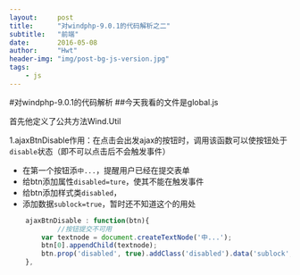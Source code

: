 ```yaml
---
layout:     post
title:      "对windphp-9.0.1的代码解析之二"
subtitle:   "前端"
date:       2016-05-08
author:     "Hwt"
header-img: "img/post-bg-js-version.jpg"
tags:
    - js
---
```



#对windphp-9.0.1的代码解析
##今天我看的文件是global.js

首先他定义了公共方法Wind.Util

1.ajaxBtnDisable作用：在点击会出发ajax的按钮时，调用该函数可以使按钮处于`disable`状态（即不可以点击后不会触发事件）

* 在第一个按钮添`中...`，提醒用户已经在提交表单
* 给btn添加属性`disabled=ture`，使其不能在触发事件
* 给btn添加样式类`disabled`，
* 添加数据`sublock=true`，暂时还不知道这个的用处
```javascript
    ajaxBtnDisable : function(btn){
    	    //按钮提交不可用
		var textnode = document.createTextNode('中...');
		btn[0].appendChild(textnode);
		btn.prop('disabled', true).addClass('disabled').data('sublock', true);
	},
```


